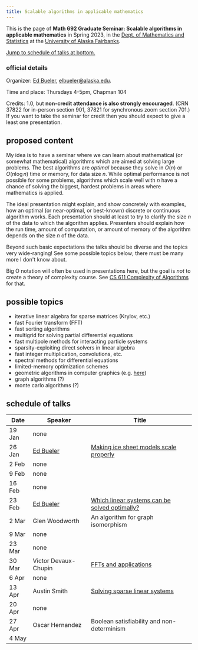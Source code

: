 ```yaml
---
title: Scalable algorithms in applicable mathematics
---
```


This is the page of **Math 692 Graduate Seminar: Scalable algorithms in applicable mathematics** in Spring 2023, in the [Dept. of Mathematics and Statistics](http://www.uaf.edu/dms/) at the [University of Alaska Fairbanks](http://www.uaf.edu/).

[Jump to schedule of talks at bottom.](#schedule)

### official details

Organizer: [Ed Bueler](http://bueler.github.io/), [elbueler@alaska.edu](mailto:elbueler@alaska.edu).

Time and place: Thursdays 4-5pm, Chapman 104

Credits: 1.0, but **non-credit attendance is also strongly encouraged**.  (CRN 37822 for in-person section 901, 37821 for synchronous zoom section 701.)  If you want to take the seminar for credit then you should expect to give a least one presentation.

## proposed content

My idea is to have a seminar where we can learn about mathematical (or somewhat mathematical) algorithms which are aimed at solving large problems.  The best algorithms are *optimal* because they solve in $O(n)$ or $O(n\log n)$ time or memory, for data size $n$.  While optimal performance is not possible for some problems, algorithms which scale well with $n$ have a chance of solving the biggest, hardest problems in areas where mathematics is applied.

The ideal presentation might explain, and show concretely with examples, how an optimal (or near-optimal, or best-known) discrete or continuous algorithm works.  Each presentation should at least to try to clarify the size $n$ of the data to which the algorithm applies.  Presenters should explain how the run time, amount of computation, or amount of memory of the algorithm depends on the size $n$ of the data.

Beyond such basic expectations the talks should be diverse and the topics very wide-ranging!  See some possible topics below; there must be many more I don't know about.

Big O notation will often be used in presentations here, but the goal is *not* to create a theory of complexity course.  See [CS 611 Complexity of Algorithms](https://catalog.uaf.edu/courses/cs/) for that.

## possible topics

  * iterative linear algebra for sparse matrices (Krylov, etc.)
  * fast Fourier transform (FFT)
  * fast sorting algorithms
  * multigrid for solving partial differential equations
  * fast multipole methods for interacting particle systems
  * sparsity-exploiting direct solvers in linear algebra
  * fast integer multiplication, convolutions, etc.
  * spectral methods for differential equations
  * limited-memory optimization schemes
  * geometric algorithms in computer graphics (e.g. [here](https://www.cs.princeton.edu/courses/archive/fall04/cos226/lectures/geometry.4up.pdf))
  * graph algorithms (?)
  * monte carlo algorithms (?)

## <a id="schedule"></a> schedule of talks

| Date   | Speaker         | Title  |
|--------|-----------------|--------|
| 19 Jan | none            |        |
| 26 Jan | [Ed Bueler](https://bueler.github.io/) | [Making ice sheet models scale properly](slides/bueler-oxfordmg2023.pdf) |
| 2 Feb  | none            |        |
| 9 Feb  | none            |        |
| 16 Feb | none            |        |
| 23 Feb | [Ed Bueler](https://bueler.github.io/) | [Which linear systems can be solved optimally?](slides/bueler-optimal-linear.pdf) |
| 2 Mar  | Glen Woodworth  | An algorithm for graph isomorphism |
| 9 Mar  | none            |        |
| 23 Mar | none            |        |
| 30 Mar | Victor Devaux-Chupin | [FFTs and applications](slides/DevauxChupin-fft.pptx) |
| 6 Apr  | none            |        |
| 13 Apr | Austin Smith    | [Solving sparse linear systems](slides/AustinSmith-sparse.pdf) |
| 20 Apr | none            |        |
| 27 Apr | Oscar Hernandez | Boolean satisfiability and non-determinism |
| 4 May  |                 |        |
